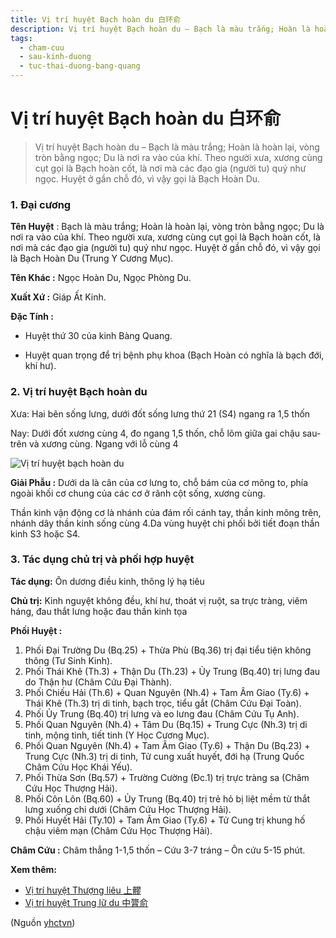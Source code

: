 ```yaml
---
title: Vị trí huyệt Bạch hoàn du 白环俞
description: Vị trí huyệt Bạch hoàn du – Bạch là màu trắng; Hoàn là hoàn lại, vòng tròn bằng ngọc; Du là nơi ra vào của khí. Theo người xưa, xương cùng cụt gọi là Bạch hoàn cốt, là nơi mà các đạo gia (người tu) quý như ngọc. Huyệt ở gần chỗ đó, vì vậy gọi là Bạch Hoàn Du.
tags:
  - cham-cuu
  - sau-kinh-duong
  - tuc-thai-duong-bang-quang
---
```


# Vị trí huyệt Bạch hoàn du 白环俞 

> Vị trí huyệt Bạch hoàn du – Bạch là màu trắng; Hoàn là hoàn lại, vòng tròn bằng ngọc; Du là nơi ra vào của khí. Theo người xưa, xương cùng cụt gọi là Bạch hoàn cốt, là nơi mà các đạo gia (người tu) quý như ngọc. Huyệt ở gần chỗ đó, vì vậy gọi là Bạch Hoàn Du.

### 1. Đại cương

**Tên Huyệt** : Bạch là màu trắng; Hoàn là hoàn lại, vòng tròn bằng ngọc; Du là nơi ra vào của khí. Theo người xưa, xương cùng cụt gọi là Bạch hoàn cốt, là nơi mà các đạo gia (người tu) quý như ngọc. Huyệt ở gần chỗ đó, vì vậy gọi là Bạch Hoàn Du (Trung Y Cương Mục).

**Tên Khác :** Ngọc Hoàn Du, Ngọc Phòng Du.

**Xuất Xứ :** Giáp Ất Kinh.

**Đặc Tính :**

+ Huyệt thứ 30 của kinh Bàng Quang.

+ Huyệt quan trọng để trị bệnh phụ khoa (Bạch Hoàn có nghĩa là bạch đới, khí hư).

### 2. Vị trí huyệt Bạch hoàn du

Xưa: Hai bên sống lưng, dưới đốt sống lưng thứ 21 (S4) ngang ra 1,5 thốn

Nay: Dưới đốt xương cùng 4, đo ngang 1,5 thốn, chỗ lõm giữa gai chậu sau-trên và xương cùng. Ngang với lỗ cùng 4

![Vị trí huyệt bạch hoàn du](/imgs/yhctvn/Vi-tri-huyet-bach-hoan-du-300x169.jpg)

**Giải Phẫu :** Dưới da là cân của cơ lưng to, chỗ bám của cơ mông to, phía ngoài khối cơ chung của các cơ ở rãnh cột sống, xương cùng.

Thần kinh vận động cơ là nhánh của đám rối cánh tay, thần kinh mông trên, nhánh dây thần kinh sống cùng 4.Da vùng huyệt chi phối bởi tiết đoạn thần kinh S3 hoặc S4.

### 3. Tác dụng chủ trị và phối hợp huyệt

**Tác dụng:** Ôn dương điều kinh, thông lý hạ tiêu

**Chủ trị:** Kinh nguyệt không đều, khí hư, thoát vị ruột, sa trực tràng, viêm háng, đau thắt lưng hoặc đau thần kinh tọa

**Phối Huyệt :**

1. Phối Đại Trường Du (Bq.25) + Thừa Phù (Bq.36) trị đại tiểu tiện không thông (Tư Sinh Kinh).
2. Phối Thái Khê (Th.3) + Thận Du (Th.23) + Ủy Trung (Bq.40) trị lưng đau do Thận hư (Châm Cứu Đại Thành).
3. Phối Chiếu Hải (Th.6) + Quan Nguyên (Nh.4) + Tam Âm Giao (Ty.6) + Thái Khê (Th.3) trị di tinh, bạch trọc, tiểu gắt (Châm Cứu Đại Toàn).
4. Phối Ủy Trung (Bq.40) trị lưng và eo lưng đau (Châm Cứu Tụ Anh).
5. Phối Quan Nguyên (Nh.4) + Tâm Du (Bq.15) + Trung Cực (Nh.3) trị di tinh, mộng tinh, tiết tinh (Y Học Cương Mục).
6. Phối Quan Nguyên (Nh.4) + Tam Âm Giao (Ty.6) + Thận Du (Bq.23) + Trung Cực (Nh.3) trị di tinh, Tử cung xuất huyết, đới hạ (Trung Quốc Châm Cứu Học Khái Yếu).
7. Phối Thừa Sơn (Bq.57) + Trường Cường (Đc.1) trị trực tràng sa (Châm Cứu Học Thượng Hải).
8. Phối Côn Lôn (Bq.60) + Ủy Trung (Bq.40) trị trẻ hỏ bị liệt mềm từ thắt lưng xuống chi dưới (Châm Cứu Học Thượng Hải).
9. Phối Huyết Hải (Ty.10) + Tam Âm Giao (Ty.6) + Tử Cung trị khung hố chậu viêm mạn (Châm Cứu Học Thượng Hải).

**Châm Cứu :** Châm thẳng 1-1,5 thốn – Cứu 3-7 tráng – Ôn cứu 5-15 phút.

**Xem thêm:**

* [Vị trí huyệt Thượng liêu 上髎](/yhctvn/vi-tri-huyet-thuong-lieu-%e4%b8%8a%e9%ab%8e/)
* [Vị trí huyệt Trung lữ du 中膂俞](/yhctvn/vi-tri-huyet-trung-lu-du-%e4%b8%ad%e8%86%82%e4%bf%9e/)

(Nguồn <a href="https://yhctvn.com/vi-tri-huyet-bach-hoan-du-白环俞/" target="_blank">yhctvn</a>)
